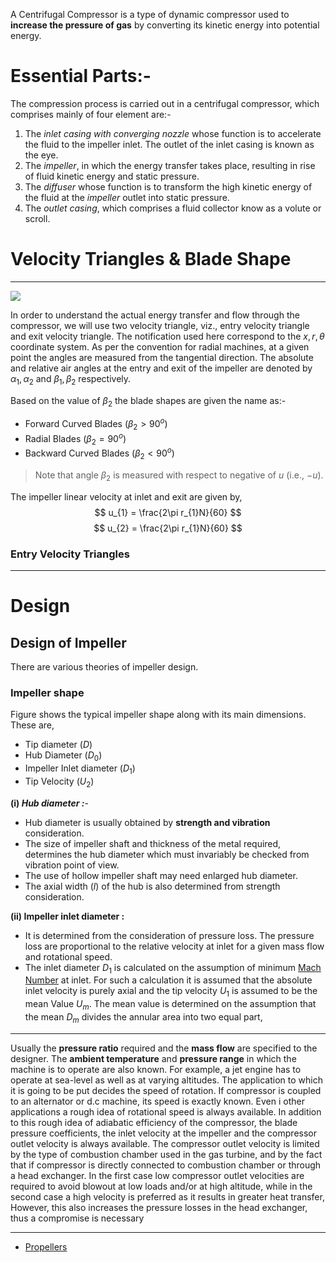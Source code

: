 A Centrifugal Compressor is a type of dynamic compressor used to **increase the pressure of gas** by converting its kinetic energy into potential energy.
# Essential Parts:-
The compression process is carried out in a centrifugal compressor, which comprises mainly of four element are:-
1. The *inlet casing with converging nozzle* whose function is to accelerate the fluid to the impeller inlet. The outlet of the inlet casing is known as the eye.
2. The *impeller*, in which the energy transfer takes place, resulting in rise of fluid kinetic energy and static pressure.
3. The *diffuser* whose function is to transform the high kinetic energy of the fluid at the *impeller* outlet into static pressure.
4. The *outlet casing*, which comprises a fluid collector know as a volute or scroll.

# Velocity Triangles & Blade Shape
---
![](https://www.youtube.com/watch?v=nI0Fz8XS2qs)

In order to understand the actual energy transfer and flow through the compressor, we will use two velocity triangle, viz., entry velocity triangle and exit velocity triangle. The notification used here correspond to the $x, r, \theta$ coordinate system. As per the convention for radial machines, at a given point the angles are measured from the tangential direction. The absolute and relative air angles at the entry and exit of the impeller are denoted by $\alpha_{1}, \alpha_{2} \text{ and } \beta_{1}, \beta_{2}$ respectively. 

Based on the value of $\beta_{2}$ the blade shapes are given the name as:-
- Forward Curved Blades ($\beta_{2}>90^o$)
- Radial Blades ($\beta_{2}=90^o$) 
- Backward Curved Blades ($\beta_{2}<90^o$)

> Note that angle $\beta_{2}$ is measured with respect to negative of $u$ (i.e., $-u$). 

The impeller linear velocity at inlet and exit are given by,
$$
u_{1} = \frac{2\pi r_{1}N}{60}
$$
$$
u_{2} = \frac{2\pi r_{1}N}{60}
$$
### Entry Velocity Triangles
---

# Design
## Design of Impeller
There are various theories of impeller design. 

### Impeller shape
Figure shows the typical impeller shape along with its main dimensions. These are,
- Tip diameter ($D$)
- Hub Diameter ($D_{0}$)
- Impeller Inlet diameter ($D_{1}$)
- Tip Velocity ($U_{2}$)

**(i) *Hub diameter :***-
- Hub diameter is usually obtained by **strength and vibration** consideration.
- The size of impeller shaft and thickness of the metal required, determines the hub diameter which must invariably be checked from vibration point of view.
- The use of hollow impeller shaft may need enlarged hub diameter.
- The axial width ($l$) of the hub is also determined from strength consideration.

**(ii) Impeller inlet diameter :**
- It is determined from the consideration of pressure loss. The pressure loss are proportional to the relative velocity at inlet for a given mass flow and rotational speed.
- The inlet diameter $D_{1}$ is calculated on the assumption of minimum [Mach Number](../../Fluid%20Dynamics/Mach%20Number.md) at inlet. For such a calculation it is assumed that the absolute inlet velocity is purely axial and the tip velocity $U_{1}$ is assumed to be the mean Value $U_{m}$. The mean value is determined on the assumption that the mean $D_{m}$ divides the annular area into two equal part,

---
Usually the **pressure ratio** required and the **mass flow** are specified to the designer. The **ambient temperature** and **pressure range** in which the machine is to operate are also known.
For example, a jet engine has to operate at sea-level as well as at varying altitudes. The application to which it is going to be put decides the speed of rotation. If compressor is coupled to an alternator or d.c machine, its speed is exactly known. Even i other applications a rough idea of rotational speed is always available. 
In addition to this rough idea of adiabatic efficiency of the compressor, the blade pressure coefficients, the inlet velocity at the impeller and the compressor outlet velocity is always available.
The compressor outlet velocity is limited by the type of combustion chamber used in the gas turbine, and by the fact that if compressor is directly connected to combustion chamber or through a head exchanger. In the first case low compressor outlet velocities are required to avoid blowout at low loads and/or at high altitude, while in the second case a high velocity is preferred as it results in greater heat transfer, However, this also increases the pressure losses in the head exchanger, thus a compromise is necessary

---
- [Propellers](../../../../B.Tech/Aerospace/Propellers/Propellers.md) 